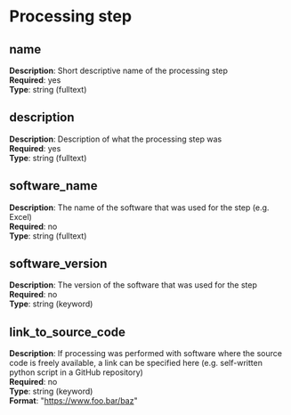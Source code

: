 # Processing step

## name
**Description**: Short descriptive name of the processing step <br/> 
**Required**: yes <br/>
**Type**: string (fulltext) <br/>

## description
**Description**: Description of what the processing step was <br/> 
**Required**: yes <br/>
**Type**: string (fulltext) <br/>

## software_name
**Description**: The name of the software that was used for the step (e.g. Excel) <br/> 
**Required**: no <br/>
**Type**: string (fulltext) <br/>

## software_version
**Description**: The version of the software that was used for the step <br/> 
**Required**: no <br/>
**Type**: string (keyword) <br/>

## link_to_source_code
**Description**: If processing was performed with software where the source code is freely available, a link can be specified here (e.g. self-written python script in a GitHub repository) <br/> 
**Required**: no <br/>
**Type**: string (keyword) <br/>
**Format**: "https://www.foo.bar/baz" 
